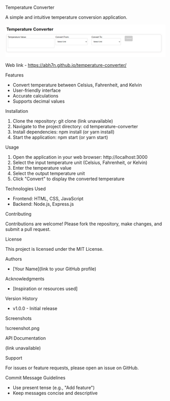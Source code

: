 Temperature Converter

A simple and intuitive temperature conversion application.

![Image Alt Text](temperature-converter.png)

Web link - https://abh7n.github.io/temperature-converter/

Features

- Convert temperature between Celsius, Fahrenheit, and Kelvin
- User-friendly interface
- Accurate calculations
- Supports decimal values

Installation

1. Clone the repository: git clone (link unavailable)
2. Navigate to the project directory: cd temperature-converter
3. Install dependencies: npm install (or yarn install)
4. Start the application: npm start (or yarn start)

Usage

1. Open the application in your web browser: http://localhost:3000
2. Select the input temperature unit (Celsius, Fahrenheit, or Kelvin)
3. Enter the temperature value
4. Select the output temperature unit
5. Click "Convert" to display the converted temperature

Technologies Used

- Frontend: HTML, CSS, JavaScript
- Backend: Node.js, Express.js

Contributing

Contributions are welcome! Please fork the repository, make changes, and submit a pull request.

License

This project is licensed under the MIT License.

Authors

- [Your Name](link to your GitHub profile)

Acknowledgments

- [Inspiration or resources used]

Version History

- v1.0.0 - Initial release

Screenshots

!screenshot.png

API Documentation

(link unavailable)

Support

For issues or feature requests, please open an issue on GitHub.

Commit Message Guidelines

- Use present tense (e.g., "Add feature")
- Keep messages concise and descriptive
